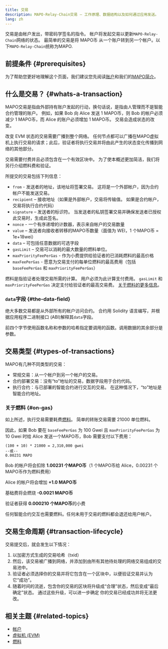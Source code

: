 ```yaml
---
title: 交易
description: MAPO-Relay-Chain交易 – 工作原理、数据结构以及如何通过应用发送。
lang: zh
---
```


交易是由帐户发出，带密码学签名的指令。 帐户将发起交易以更新`MAPO-Relay-Chain`网络的状态。 最简单的交易是将 MAPO币 从一个账户转到另一个帐户。以下`MAPO-Relay-Chain`统称为MAPO.

## 前提条件 {#prerequisites}

为了帮助您更好地理解这个页面，我们建议您先阅读[账户](/docs/base/accounts/index.md)和我们的[MAPO简介](/docs/base/intro-to-mapo/index.md)。

## 什么是交易？ {#whats-a-transaction}

MAPO交易是指由外部持有账户发起的行动，换句话说，是指由人管理而不是智能合约管理的账户。 例如，如果 Bob 向 Alice 发送 1 MAPO币，则 Bob 的帐户必须减少 1 MAPO币，而 Alice 的账户必须增加 1 MAPO币。 交易会造成状态的改变。

改变 EVM 状态的交易需要广播到整个网络。 任何节点都可以广播在MAPO虚拟机上执行交易的请求；此后，验证者将执行交易并将由此产生的状态变化传播到网络的其他部分。

交易需要付费并且必须包含在一个有效区块中。 为了使本概述更加简洁，我们将另行介绍燃料费和验证。

所提交的交易包括下列信息：

- `from` - 发送者的地址，该地址将签署交易。 这将是一个外部帐户，因为合约帐户不能发送交易。
- `recipient` – 接收地址（如果是外部帐户，交易将传输值。 如果是合约帐户，交易将执行合约代码）
- `signature` – 发送者的标识符。 当发送者的私钥签署交易并确保发送者已授权此交易时，生成此签名。
- `nonce` - 一个有序递增的计数器，表示来自帐户的交易数量
- `value` – 发送者向接收者转移的MAPO币数量（面值为 WEI，1 个MAPO币 = 1e+18wei）
- `data` – 可包括任意数据的可选字段
- `gasLimit` – 交易可以消耗的最大数量的燃料单位。 
- `maxPriorityFeePerGas` - 作为小费提供给验证者的已消耗燃料的最高价格
- `maxFeePerGas` - 愿意为交易支付的每单位燃料的最高费用（包括 `baseFeePerGas` 和 `maxPriorityFeePerGas`）

燃料是指验证者处理交易所需的计算。 用户必须为此计算支付费用。 `gasLimit` 和 `maxPriorityFeePerGas` 决定支付给验证者的最高交易费。 [关于燃料的更多信息](docs/base/gas/index.md)。


### `data`字段 {#the-data-field}

绝大多数交易都是从外部所有的帐户访问合约。 合约用 Solidity 语言编写，并根据应用程序二进制接口 (ABI)解释其`data`字段。

前四个字节使用函数名称和参数的哈希指定要调用的函数。调用数据的其余部分是参数。


## 交易类型 {#types-of-transactions}

MAPO有几种不同类型的交易：

- 常规交易：从一个帐户到另一个帐户的交易。
- 合约部署交易：没有“to”地址的交易，数据字段用于合约代码。
- 执行合约：与已部署的智能合约进行交互的交易。 在这种情况下，“to”地址是智能合约地址。

### 关于燃料 {#on-gas}

如上所述，执行交易需要耗费[燃料](/docs/base/gas/index.md)。 简单的转账交易需要 21000 单位燃料。

因此，如果 Bob 要在 `baseFeePerGas` 为 100 Gwei 且 `maxPriorityFeePerGas` 为 10 Gwei 时给 Alice 发送一个MAPO币，Bob 需要支付以下费用：

```
(100 + 10) * 21000 = 2,310,000 gwei
--或--
0.00231 MAPO
```

Bob 的帐户将会扣除 **1.00231 个MAPO币**（1 个MAPO币给 Alice，0.00231 个MAPO币作为燃料费用）

Alice 的帐户将会增加 **+1.0 MAPO币**

基础费将会燃烧 **-0.0021 MAPO币**

验证者获得 **0.000210 个MAPO币**的小费

任何智能合约交互也需要燃料。任何未用于交易的燃料都会退还给用户帐户。

## 交易生命周期 {#transaction-lifecycle}

交易提交后，就会发生以下情况：

1. 以加密方式生成的交易哈希（txid）
2. 然后，该交易被广播到网络，并添加到由所有其他待处理的网络交易组成的交易池中。
3. 验证者必须选择你的交易并将它包含在一个区块中，以便验证交易并认为它“成功”。
4. 随着时间的流逝，包含你的交易的区块将升级成“合理”状态，然后变成“最后确定”状态。 通过这些升级，可以进一步确定 你的交易已经成功并将无法更改。 

## 相关主题 {#related-topics}

- [帐户](/docs/base/accounts/index.md)
- [虚拟机 (EVM)](/docs/mapo-stack/compatible-evm/index.md)
- [燃料](/docs/base/gas/index.md)
